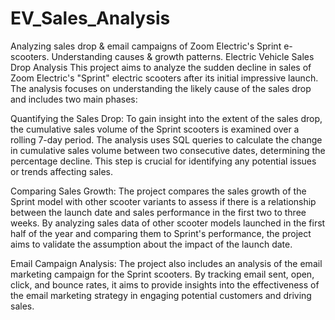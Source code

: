 # EV_Sales_Analysis
Analyzing sales drop & email campaigns of Zoom Electric's Sprint e-scooters. Understanding causes & growth patterns.
Electric Vehicle Sales Drop Analysis
This project aims to analyze the sudden decline in sales of Zoom Electric's "Sprint" electric scooters after its initial impressive launch. The analysis focuses on understanding the likely cause of the sales drop and includes two main phases:

Quantifying the Sales Drop:
To gain insight into the extent of the sales drop, the cumulative sales volume of the Sprint scooters is examined over a rolling 7-day period. The analysis uses SQL queries to calculate the change in cumulative sales volume between two consecutive dates, determining the percentage decline. This step is crucial for identifying any potential issues or trends affecting sales.

Comparing Sales Growth:
The project compares the sales growth of the Sprint model with other scooter variants to assess if there is a relationship between the launch date and sales performance in the first two to three weeks. By analyzing sales data of other scooter models launched in the first half of the year and comparing them to Sprint's performance, the project aims to validate the assumption about the impact of the launch date.

Email Campaign Analysis:
The project also includes an analysis of the email marketing campaign for the Sprint scooters. By tracking email sent, open, click, and bounce rates, it aims to provide insights into the effectiveness of the email marketing strategy in engaging potential customers and driving sales.
